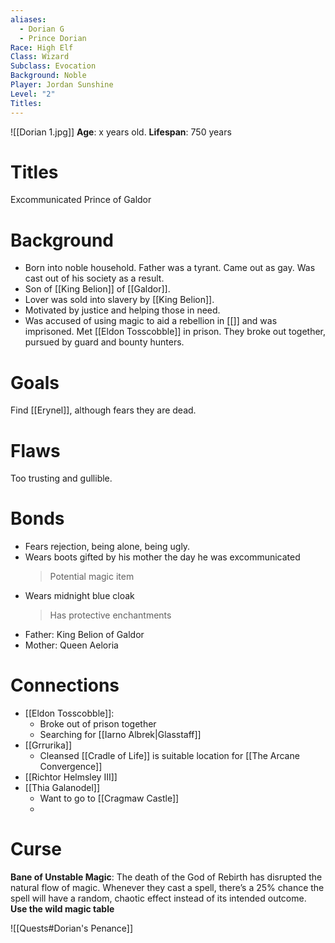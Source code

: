 ```yaml
---
aliases:
  - Dorian G
  - Prince Dorian
Race: High Elf
Class: Wizard
Subclass: Evocation
Background: Noble
Player: Jordan Sunshine
Level: "2"
Titles:
---
```

![[Dorian 1.jpg]]
**Age**: x years old.
**Lifespan**: 750 years

# Titles
Excommunicated Prince of Galdor
# Background
- Born into noble household. Father was a tyrant. Came out as gay. Was cast out of his society as a result.
- Son of [[King Belion]] of [[Galdor]].
- Lover was sold into slavery by [[King Belion]].
- Motivated by justice and helping those in need.
- Was accused of using magic to aid a rebellion in [[]] and was imprisoned. Met [[Eldon Tosscobble]] in prison. They broke out together, pursued by guard and bounty hunters.
# Goals
Find [[Erynel]], although fears they are dead.
# Flaws
Too trusting and gullible.
# Bonds
- Fears rejection, being alone, being ugly.
- Wears boots gifted by his mother the day he was excommunicated
	> Potential magic item
- Wears midnight blue cloak
	> Has protective enchantments
- Father: King Belion of Galdor
- Mother: Queen Aeloria
# Connections
- [[Eldon Tosscobble]]:
	- Broke out of prison together
	- Searching for [[Iarno Albrek|Glasstaff]]
- [[Grrurika]]
	- Cleansed [[Cradle of Life]] is suitable location for [[The Arcane Convergence]]
- [[Richtor Helmsley III]]
- [[Thia Galanodel]]
	- Want to go to [[Cragmaw Castle]]
	- 
# Curse
**Bane of Unstable Magic**: The death of the God of Rebirth has disrupted the natural flow of magic. Whenever they cast a spell, there’s a 25% chance the spell will have a random, chaotic effect instead of its intended outcome. **Use the wild magic table**

![[Quests#Dorian's Penance]]